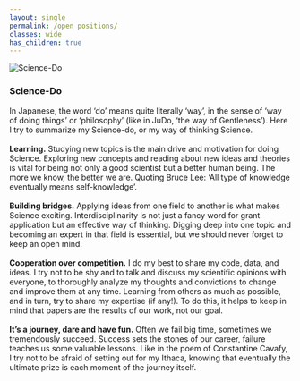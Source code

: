 ```yaml
---
layout: single
permalink: /open positions/
classes: wide
has_children: true 
---
```


<img src="/assets/images/mMMYgfYk.jpg" alt="Science-Do"> 
      

### Science-Do

In Japanese, the word ‘do’ means quite literally ‘way’, in the sense of ‘way of doing things’ or ‘philosophy’ (like in JuDo, ‘the way of Gentleness’). Here I try to summarize my Science-do, or my way of thinking Science. <br> 
<br> 
**Learning.** Studying new topics is the main drive and motivation for doing Science. Exploring new concepts and reading about new ideas and theories is vital for being not only a good scientist but a better human being. The more we know, the better we are. Quoting Bruce Lee: ‘All type of knowledge eventually means self-knowledge’.  <br> 
<br> 
**Building bridges.** Applying ideas from one field to another is what makes Science exciting. Interdisciplinarity is not just a fancy word for grant application but an effective way of thinking. Digging deep into one topic and becoming an expert in that field is essential, but we should never forget to keep an open mind. <br> 
<br> 
**Cooperation over competition.** I do my best to share my code, data, and ideas. I try not to be shy and to talk and discuss my scientific opinions with everyone, to thoroughly analyze my thoughts and convictions to change and improve them at any time. Learning from others as much as possible, and in turn, try to share my expertise (if any!). To do this, it helps to keep in mind that papers are the results of our work, not our goal. <br> 
<br> 
**It’s a journey, dare and have fun.** Often we fail big time, sometimes we tremendously succeed. Success sets the stones of our career, failure teaches us some valuable lessons. Like in the poem of Constantine Cavafy, I try not to be afraid of setting out for my Ithaca, knowing that eventually the ultimate prize is each moment of the journey itself.<br> 
<br> 
